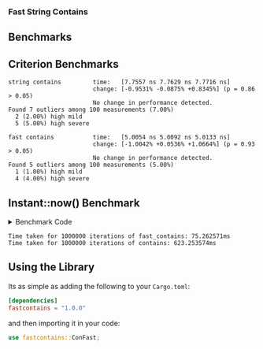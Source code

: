 ### Fast String Contains

## Benchmarks

## Criterion Benchmarks

```text
string contains         time:   [7.7557 ns 7.7629 ns 7.7716 ns]
                        change: [-0.9531% -0.0875% +0.8345%] (p = 0.86 > 0.05)
                        No change in performance detected.
Found 7 outliers among 100 measurements (7.00%)
  2 (2.00%) high mild
  5 (5.00%) high severe
```

```text
fast contains           time:   [5.0054 ns 5.0092 ns 5.0133 ns]
                        change: [-1.0042% +0.0536% +1.0664%] (p = 0.93 > 0.05)
                        No change in performance detected.
Found 5 outliers among 100 measurements (5.00%)
  1 (1.00%) high mild
  4 (4.00%) high severe
```

## Instant::now() Benchmark

<details>
<summary>Benchmark Code</summary>

```rust
fn main() {
    let haystack = "The quick brown fox jumps over the lazy dog";
    let needle = "fox";
    let iterations = 1000000;
    use std::time::Instant;
    let start = Instant::now();
    for _ in 0..iterations {
        if haystack.fast_contains(needle) {};
    }
    let duration = start.elapsed();
    println!(
        "Time taken for {} iterations of fast_contains: {:?}",
        iterations, duration
    );

    let start_std = Instant::now();
    for _ in 0..iterations {
        if haystack.contains(needle) {};
    }
    let duration_std = start_std.elapsed();
    println!(
        "Time taken for {} iterations of contains: {:?}",
        iterations, duration_std
    );
}
```
</details>

```text
Time taken for 1000000 iterations of fast_contains: 75.262571ms
Time taken for 1000000 iterations of contains: 623.253574ms
```

## Using the Library
Its as simple as adding the following to your `Cargo.toml`:

```toml
[dependencies]
fastcontains = "1.0.0"
```

and then importing it in your code:

```rust
use fastcontains::ConFast;
```
